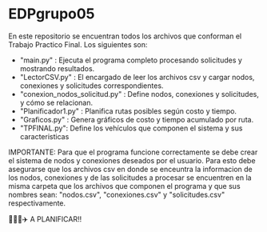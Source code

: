 # EDPgrupo05
En este repositorio se encuentran todos los archivos que conforman el Trabajo Practico Final. Los siguientes son:
- "main.py" : Ejecuta el programa completo procesando solicitudes y mostrando resultados.
- "LectorCSV.py" : El encargado de leer los archivos csv y cargar nodos, conexiones y solicitudes correspondientes.
- "conexion_nodos_solicitud.py" : Define nodos, conexiones y solicitudes, y cómo se relacionan.
- "Planificador1.py" : Planifica rutas posibles según costo y tiempo.
- "Graficos.py" : Genera gráficos de costo y tiempo acumulado por ruta.
- "TPFINAL.py": Define los vehículos que componen el sistema y sus caracteristicas

IMPORTANTE: 
Para que el programa funcione correctamente se debe crear el sistema de nodos y conexiones deseados por el usuario. Para esto debe asegurarse que los archivos csv en donde se enceuntra la informacion de los nodos, conexiones y de las solicitudes a procesar se encuentren en la misma carpeta que los archivos que componen el programa y que sus nombres sean: "nodos.csv", "conexiones.csv" y "solicitudes.csv" respectivamente.

🚂🚛🚢✈️ A PLANIFICAR!!
